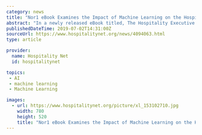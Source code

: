 ```yaml
---
category: news
title: "Nor1 eBook Examines the Impact of Machine Learning on the Hospitality Industry"
abstract: "In a newly released eBook titled, The Hospitality Executive's Guide to Machine Learning: Will You Be a Leader, Follower, or Dinosaur?, Jason Bryant, Nor1's Founder, CEO & Chairman of the Board, breaks down the complexities of artificial intelligence ..."
publishedDateTime: 2019-07-02T14:31:00Z
sourceUrl: https://www.hospitalitynet.org/news/4094063.html
type: article

provider:
  name: Hospitality Net
  id: hospitalitynet

topics:
 - AI
 - machine learning
 - Machine Learning

images:
  - url: https://www.hospitalitynet.org/picture/xl_153102710.jpg
    width: 780
    height: 520
    title: "Nor1 eBook Examines the Impact of Machine Learning on the Hospitality Industry"
---
```

